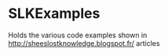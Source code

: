 SLKExamples
===========

Holds the various code examples shown in http://sheeslostknowledge.blogspot.fr/ articles 
